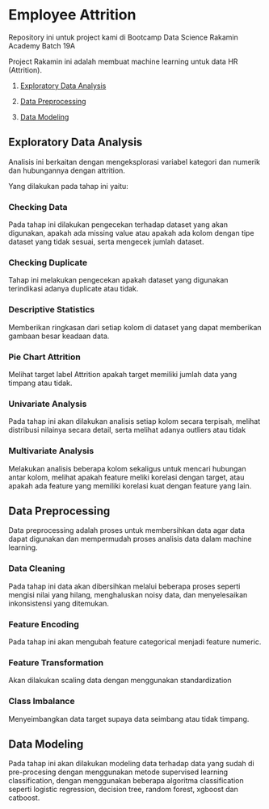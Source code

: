 # Employee Attrition

Repository ini untuk project kami di Bootcamp Data Science Rakamin Academy Batch 19A

Project Rakamin ini adalah membuat machine learning untuk data HR (Attrition).

1. [Exploratory Data Analysis](#exploratory-data-analysis)

2. [Data Preprocessing](#data-preprocessing)

3. [Data Modeling](#data-modeling)


## Exploratory Data Analysis
Analisis ini berkaitan dengan mengeksplorasi variabel kategori dan numerik dan hubungannya dengan attrition. 

Yang dilakukan pada tahap ini yaitu:

### Checking Data
Pada tahap ini dilakukan pengecekan terhadap dataset yang akan digunakan, apakah ada missing value atau apakah ada kolom dengan tipe dataset yang tidak sesuai, serta mengecek jumlah dataset.


### Checking Duplicate
Tahap ini melakukan pengecekan apakah dataset yang digunakan terindikasi adanya duplicate atau tidak.

### Descriptive Statistics
Memberikan ringkasan dari setiap kolom di dataset yang dapat memberikan gambaan besar keadaan data.

### Pie Chart Attrition
Melihat target label Attrition apakah target memiliki jumlah data yang timpang atau tidak.

### Univariate Analysis
Pada tahap ini akan dilakukan analisis setiap kolom secara terpisah, melihat distribusi nilainya secara detail, serta melihat adanya outliers atau tidak

### Multivariate Analysis
Melakukan analisis beberapa kolom sekaligus untuk mencari hubungan antar kolom, melihat apakah feature meliki korelasi dengan target, atau apakah ada feature yang memiliki korelasi kuat dengan feature yang lain.

## Data Preprocessing
Data preprocessing adalah proses untuk membersihkan data agar data dapat digunakan dan mempermudah proses analisis data dalam machine learning.

### Data Cleaning
Pada tahap ini data akan dibersihkan melalui beberapa proses seperti mengisi nilai yang hilang, menghaluskan noisy data, dan menyelesaikan inkonsistensi yang ditemukan.

### Feature Encoding
Pada tahap ini akan mengubah feature categorical menjadi feature numeric.

### Feature Transformation
Akan dilakukan scaling data dengan menggunakan standardization

### Class Imbalance
Menyeimbangkan data target supaya data seimbang atau tidak timpang.

## Data Modeling
Pada tahap ini akan dilakukan modeling data terhadap data yang sudah di pre-procesing dengan menggunakan metode supervised learning classification, dengan menggunakan beberapa algoritma classification seperti logistic regression, decision tree, random forest, xgboost dan catboost.
